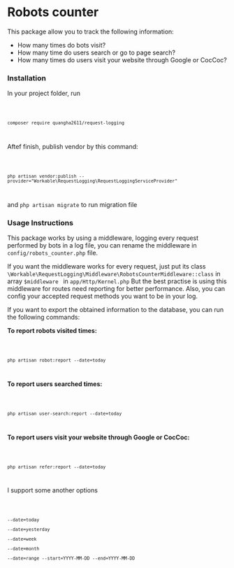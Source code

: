 # Robots counter
This package allow you to track the following information:
- How many times do bots visit?
- How many time do users search or go to page search?
- How many times do users visit your website through Google or CocCoc?


### Installation
In your project folder, run

<code>

    composer require quangha2611/request-logging

</code>

Aftef finish, publish vendor by this command:

<code>

    php artisan vendor:publish --provider="Workable\RequestLogging\RequestLoggingServiceProvider"
    
</code>

and <code>php artisan migrate</code> to run migration file

### Usage Instructions
This package works by using a middleware, logging every request performed by bots in a log file, you can rename the middleware in <code>config/robots_counter.php</code> file.

If you want the middleware works for every request, just put its class <code>\Workable\RequestLogging\Middleware\RobotsCounterMiddleware::class</code> in array <code>$middleware </code> in <code>app/Http/Kernel.php</code>
But the best practise is using this middleware for routes need reporting for better performance.
Also, you can config your accepted request methods you want to be in your log.

If you want to export the obtained information to the database, you can run the following commands:

<b>To report robots visited times: </b>

<code>

    php artisan robot:report --date=today

</code>

<b>To report users searched times: </b>

<code>

    php artisan user-search:report --date=today
    
</code>

<b>To report users visit your website through Google or CocCoc: </b>

<code>

    php artisan refer:report --date=today 
    
</code>

I support some another options

<code>

    --date=today

    --date=yesterday

    --date=week

    --date=month

    --date=range --start=YYYY-MM-DD --end=YYYY-MM-DD

</code>
